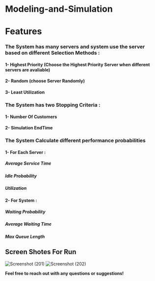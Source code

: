 # Modeling-and-Simulation
# Features

### The System has many servers and system use the server based on different Selection Methods :

#### 1- Highest Priority (Choose the Highest Priority Server when different servers are avaliable)

#### 2- Random (choose Server Randomly)

#### 3- Least Utilization

### The System has two Stopping Criteria :

#### 1- Number Of Customers

#### 2- Simulation EndTime

### The System Calculate different performance probabilities 

#### 1- For Each Server :

##### Average Service Time

##### Idle Probability

##### Utilization

#### 2- For System :

##### Waiting Probability

##### Average Waiting Time

##### Max Queue Length

## Screen Shotes For Run

![Screenshot (201)](https://github.com/AhmedEsmail8/Modeling-and-Simulation/assets/89998528/10309021-5526-4024-85df-8a789241af53)
![Screenshot (202)](https://github.com/AhmedEsmail8/Modeling-and-Simulation/assets/89998528/e0b739a9-f643-4b6d-8f61-1ce0fbf47cd9)

**Feel free to reach out with any questions or suggestions!**

